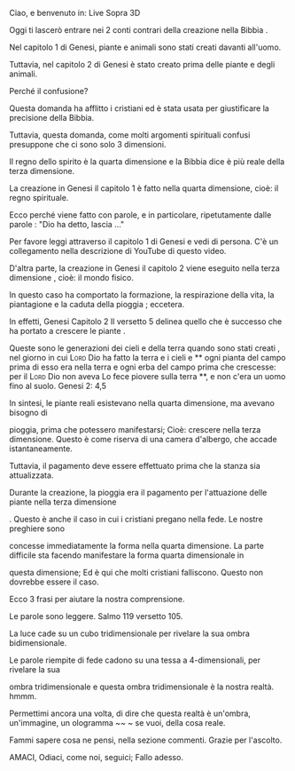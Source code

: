 Ciao, e benvenuto in: Live Sopra 3D

Oggi ti lascerò entrare nei 2 conti contrari della creazione nella Bibbia
.

Nel capitolo 1 di Genesi, piante e animali sono stati creati davanti all'uomo.

Tuttavia, nel capitolo 2 di Genesi è stato creato prima delle piante e degli animali.

Perché il confusione?

Questa domanda ha afflitto i cristiani ed è stata usata per giustificare la precisione
della Bibbia.

Tuttavia, questa domanda, come molti argomenti spirituali confusi presuppone
che ci sono solo 3 dimensioni.

Il regno dello spirito è la quarta dimensione e la Bibbia dice
è più reale della terza dimensione.

La creazione in Genesi il capitolo 1 è fatto nella quarta dimensione, cioè:
il regno spirituale.

Ecco perché viene fatto con parole, e in particolare, ripetutamente dalle parole
: "Dio ha detto, lascia ..."

Per favore leggi attraverso il capitolo 1 di Genesi e vedi di persona. C'è un collegamento
nella descrizione di YouTube di questo video.

D'altra parte, la creazione in Genesi il capitolo 2 viene eseguito nella terza dimensione
, cioè: il mondo fisico.

In questo caso ha comportato la formazione, la respirazione della vita, la piantagione e la caduta della pioggia
; eccetera.

In effetti, Genesi Capitolo 2 Il versetto 5 delinea quello che è successo che ha portato a crescere le piante
.

Queste sono le generazioni dei cieli e della terra quando sono stati creati
, nel giorno in cui <Span class = "Smallcaps"> Lord </span> Dio
ha fatto la terra e i cieli e ** ogni pianta del campo prima di esso era nella terra e ogni erba del campo prima che crescesse: per
il <span class = "smallcaps"> Lord </span> Dio non aveva Lo fece piovere
sulla terra **, e non c'era un uomo fino al suolo.
Genesi 2: 4,5

In sintesi, le piante reali esistevano nella quarta dimensione, ma avevano bisogno di

pioggia, prima che potessero manifestarsi; Cioè: crescere nella terza dimensione.
Questo è come riserva di una camera d'albergo, che accade istantaneamente.

Tuttavia, il pagamento deve essere effettuato prima che la stanza sia attualizzata.

Durante la creazione, la pioggia era il pagamento per l'attuazione delle piante nella terza dimensione

.
Questo è anche il caso in cui i cristiani pregano nella fede. Le nostre preghiere sono

concesse immediatamente la forma nella quarta dimensione.
La parte difficile sta facendo manifestare la forma quarta dimensionale in

questa dimensione; Ed è qui che molti cristiani falliscono.
Questo non dovrebbe essere il caso.

Ecco 3 frasi per aiutare la nostra comprensione.

Le parole sono leggere. Salmo 119 versetto 105.

La luce cade su un cubo tridimensionale per rivelare la sua ombra bidimensionale.

Le parole riempite di fede cadono su una tessa a 4-dimensionali, per rivelare la sua

ombra tridimensionale e questa ombra tridimensionale è la nostra realtà.
hmmm.

Permettimi ancora una volta, di dire che questa realtà è un'ombra, un'immagine, un ologramma ~~ ~ se vuoi, della cosa reale.

Fammi sapere cosa ne pensi, nella sezione commenti.
Grazie per l'ascolto.

AMACI, Odiaci, come noi, seguici; Fallo adesso.

